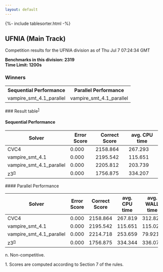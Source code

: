 ```yaml
---
layout: default
---
```

{%- include tablesorter.html -%}

##  UFNIA (Main Track)

Competition results for the UFNIA division as of Thu Jul 7 07:24:34 GMT

**Benchmarks in this division: 2319**
<br/>
**Time Limit: 1200s**


### Winners
<table>
<tr>
<th class="center">Sequential Performance</th>
<th class="center">Parallel Performance</th>
</tr>
<tr class="center">
<td>vampire_smt_4.1_parallel</td>
<td>vampire_smt_4.1_parallel</td>
</tr>
</table>
### Result table<sup><a href="#fn1">1</a></sup>
 




#### Sequential Performance
<table id="sequential" class="result sorted">
<thead>
<tr>
<th class="center">Solver</th>
<th class="center">Error Score</th>
<th class="center">Correct Score</th>
<th class="center">avg. CPU time </th>
</tr>
</thead>
<tr>
<td>CVC4</td>
<td class="right">0.000</td>
<td class="right">2158.864</td>
<td class="right">267.293</td>
</tr>
<tr>
<td>vampire_smt_4.1</td>
<td class="right">0.000</td>
<td class="right">2195.542</td>
<td class="right">115.651</td>
</tr>
<tr>
<td>vampire_smt_4.1_parallel</td>
<td class="right">0.000</td>
<td class="right">2205.812</td>
<td class="right">203.739</td>
</tr>
<tr>
<td>z3<SUP><a href="#fn">n</a></SUP>
</td>
<td class="right">0.000</td>
<td class="right">1756.875</td>
<td class="right">334.207</td>
</tr>

</table>
#### Parallel Performance
<table id="parallel" class="result sorted">
<thead>
<tr>
<th class="center">Solver</th><th class="center">Error Score</th>
<th class="center">Correct Score</th>
<th class="center">avg. CPU time </th>
<th class="center">avg. WALL time </th>

<th class="center">Unsolved</th>
</tr>
</thead>
<tr>
<td>CVC4</td>
<td class="right">0.000</td>
<td class="right">2158.864</td>
<td class="right">267.819</td>
<td class="right">312.827</td>
<td class="right">97</td>
</tr>
<tr>
<td>vampire_smt_4.1</td>
<td class="right">0.000</td>
<td class="right">2195.542</td>
<td class="right">115.651</td>
<td class="right">115.027</td>
<td class="right">57</td>
</tr>
<tr>
<td>vampire_smt_4.1_parallel</td>
<td class="right">0.000</td>
<td class="right">2214.718</td>
<td class="right">253.659</td>
<td class="right">79.921</td>
<td class="right">46</td>
</tr>
<tr>
<td>z3<SUP><a href="#fn">n</a></SUP>
</td>
<td class="right">0.000</td>
<td class="right">1756.875</td>
<td class="right">334.344</td>
<td class="right">336.079</td>
<td class="right">235</td>
</tr>
</table>
<span id="fn"> n. Non-competitive.</span>

<span id="fn1"> 1. Scores are computed according to Section 7 of the rules.</span>


